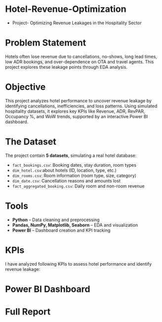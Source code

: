# **Hotel-Revenue-Optimization**
- Project- Optimizing Revenue Leakages in the Hospitality Sector

# Problem Statement

Hotels often lose revenue due to cancellations, no-shows, long lead times, low ADR bookings, and over-dependence on OTA and travel agents. This project explores these leakage points through EDA analysis.

# Objective

This project analyzes hotel performance to uncover revenue leakage by identifying cancellations, inefficiencies, and loss patterns. Using simulated hospitality datasets, it explores key KPIs like Revenue, ADR, RevPAR, Occupancy %, and WoW trends, supported by an interactive Power BI dashboard.

# The Dataset

The project contain **5 datasets**, simulating a real hotel database:
- `fact_bookings.csv`: Booking dates, stay duration, room types
- `dim_hotel.csv`:about hotels (ID, location, type, etc.)
- `dim_rooms.csv`: Room information (room type, size, category)
- `dim_date.csv`: Cancellation reasons and amounts lost
- `fact_aggregated_booking.csv`: Daily room and non-room revenue

# Tools

- **Python** – Data cleaning and preprocessing
- **Pandas, NumPy, Matplotlib, Seaborn** – EDA and visualization
- **Power BI** – Dashboard creation and KPI tracking

# KPIs

I have analyzed following KPIs to assess hotel performance and identify revenue leakage:



# Power BI Dashboard

# Full Report



